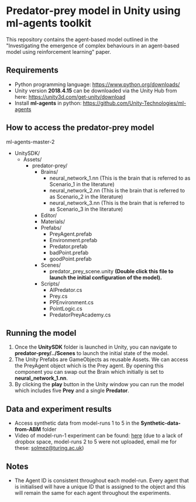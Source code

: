 # Predator-prey model in Unity using ml-agents toolkit


This repository contains the agent-based model outlined in the "Investigating the emergence of complex behaviours in an agent-based model using reinforcement learning" paper. 


## Requirements
- Python programming language: https://www.python.org/downloads/
- Unity version **2018.4.15** can be downloaded via the Unity Hub from here: https://unity3d.com/get-unity/download
- Install **ml-agents** in python: https://github.com/Unity-Technologies/ml-agents


## How to access the predator-prey model
ml-agents-master-2
- UnitySDK/
    - Assets/
        - predator-prey/
            - Brains/
              - neural_network_1.nn (This is the brain that is referred to as Scenario_1 in the literature)
              - neural_network_2.nn (This is the brain that is referred to as Scenario_2 in the literature)
              - neural_network_3.nn (This is the brain that is referred to as Scenario_3 in the literature)
            - Editor/
            - Materials/
            - Prefabs/
                - PreyAgent.prefab
                - Environment.prefab
                - Predator.prefab
                - badPoint.prefab
                - goodPoint.prefab
            - Scenes/
                - predator_prey_scene.unity **(Double click this file to launch the initial configuration of the model).**
            - Scripts/
                - AIPredator.cs
                - Prey.cs
                - PPEnvironment.cs
                - PointLogic.cs
                - PredatorPreyAcademy.cs


## Running the model
1. Once the **UnitySDK** folder is launched in Unity, you can navigate to **predator-prey/../Scenes** to launch the initial state of the model.
2. The Unity Prefabs are GameObjects as reusable Assets. We can access the PreyAgent object which is the Prey agent. By opening this component you can swap out the Brain which initially is set to **neural_network_1.nn**.
3. By clicking the **play** button in the Unity window you can run the model which includes five **Prey** and a single **Predator**.


## Data and experiment results


- Access synthetic data from model-runs 1 to 5 in the **Synthetic-data-from-ABM** folder
- Video of model-run-1 experiment can be found: [here](https://www.dropbox.com/s/c9571is9zz34hbe/Model-run-1.mov?dl=0) (due to a lack of dropbox space, model-runs 2 to 5 were not uploaded, email me for these: solmez@turing.ac.uk)

## Notes
- The Agent ID is consistent throughout each model-run. Every agent that is initialised will have a unique ID that is assigned to the object and this will remain the same for each agent throughout the experiments. 
